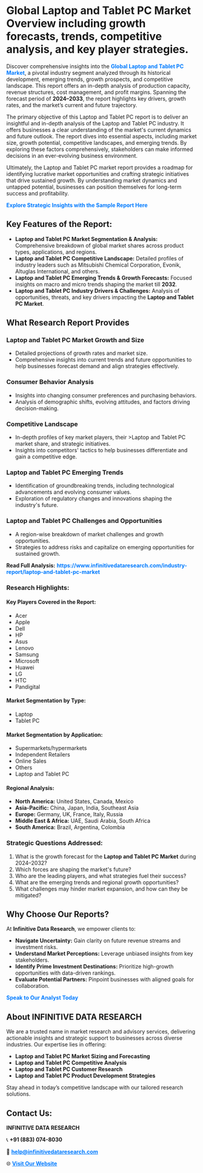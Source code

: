 <h1>Global Laptop and Tablet PC Market Overview including growth forecasts, trends, competitive analysis, and key player strategies.</h1>
<p>
Discover comprehensive insights into the 
<a href="https://www.infinitivedataresearch.com/industry-report/laptop-and-tablet-pc-market" rel="dofollow" style="color: #007BFF; text-decoration: none;"><strong>Global Laptop and Tablet PC Market</strong></a>, a pivotal industry segment analyzed through its historical development, emerging trends, growth prospects, and competitive landscape. This report offers an in-depth analysis of production capacity, revenue structures, cost management, and profit margins. Spanning the forecast period of <strong>2024–2033</strong>, the report highlights key drivers, growth rates, and the market’s current and future trajectory.
</p>
<p>
The primary objective of this Laptop and Tablet PC report is to deliver an insightful and in-depth analysis of the Laptop and Tablet PC industry. It offers businesses a clear understanding of the market's current dynamics and future outlook. The report dives into essential aspects, including market size, growth potential, competitive landscapes, and emerging trends. By exploring these factors comprehensively, stakeholders can make informed decisions in an ever-evolving business environment.
</p>
<p>
Ultimately, the Laptop and Tablet PC market report provides a roadmap for identifying lucrative market opportunities and crafting strategic initiatives that drive sustained growth. By understanding market dynamics and untapped potential, businesses can position themselves for long-term success and profitability.
</p>
<p>
<a href="https://www.infinitivedataresearch.com/request-sample/reportId=104407" style="color: #007BFF; text-decoration: none;"><strong>Explore Strategic Insights with the Sample Report Here</strong></a>
</p>

<h2>Key Features of the Report:</h2>
<ul>
<li><strong>Laptop and Tablet PC Market Segmentation & Analysis:</strong> Comprehensive breakdown of global market shares across product types, applications, and regions.</li>
<li><strong>Laptop and Tablet PC Competitive Landscape:</strong> Detailed profiles of industry leaders such as Mitsubishi Chemical Corporation, Evonik, Altuglas International, and others.</li>
<li><strong>Laptop and Tablet PC Emerging Trends & Growth Forecasts:</strong> Focused insights on macro and micro trends shaping the market till <strong>2032</strong>.</li>
<li><strong>Laptop and Tablet PC Industry Drivers & Challenges:</strong> Analysis of opportunities, threats, and key drivers impacting the <strong>Laptop and Tablet PC Market</strong>.</li>
</ul>

<h2>What Research Report Provides</h2>
<h3>Laptop and Tablet PC Market Growth and Size</h3>
<ul>
<li>Detailed projections of growth rates and market size.</li>
<li>Comprehensive insights into current trends and future opportunities to help businesses forecast demand and align strategies effectively.</li>
</ul>

<h3>Consumer Behavior Analysis</h3>
<ul>
<li>Insights into changing consumer preferences and purchasing behaviors.</li>
<li>Analysis of demographic shifts, evolving attitudes, and factors driving decision-making.</li>
</ul>

<h3>Competitive Landscape</h3>
<ul>
<li>In-depth profiles of key market players, their >Laptop and Tablet PC market share, and strategic initiatives.</li>
<li>Insights into competitors' tactics to help businesses differentiate and gain a competitive edge.</li>
</ul>

<h3>Laptop and Tablet PC Emerging Trends</h3>
<ul>
<li>Identification of groundbreaking trends, including technological advancements and evolving consumer values.</li>
<li>Exploration of regulatory changes and innovations shaping the industry's future.</li>
</ul>

<h3>Laptop and Tablet PC Challenges and Opportunities</h3>
<ul>
<li>A region-wise breakdown of market challenges and growth opportunities.</li>
<li>Strategies to address risks and capitalize on emerging opportunities for sustained growth.</li>
</ul>
<p><strong>Read Full Analysis:</strong> <a href="https://www.infinitivedataresearch.com/industry-report/laptop-and-tablet-pc-market" rel="dofollow" style="color: #007BFF; text-decoration: none;"><strong>https://www.infinitivedataresearch.com/industry-report/laptop-and-tablet-pc-market</strong></a></p>
<h3>Research Highlights:</h3>
<h4>Key Players Covered in the Report:</h4>
<ul><li>Acer</li><li>Apple</li><li>Dell</li><li>HP</li><li>Asus</li><li>Lenovo</li><li>Samsung</li><li>Microsoft</li><li>Huawei</li><li>LG</li><li>HTC</li><li>Pandigital</li></ul>
<h4>Market Segmentation by Type:</h4>
<ul><li>Laptop</li><li>Tablet PC</li></ul>
<h4>Market Segmentation by Application:</h4>
<ul><li>Supermarkets/hypermarkets</li><li>Independent Retailers</li><li>Online Sales</li><li>Others</li><li>Laptop and Tablet PC</li></ul>

<h4>Regional Analysis:</h4>
<ul>
<li><strong>North America:</strong> United States, Canada, Mexico</li>
<li><strong>Asia-Pacific:</strong> China, Japan, India, Southeast Asia</li>
<li><strong>Europe:</strong> Germany, UK, France, Italy, Russia</li>
<li><strong>Middle East & Africa:</strong> UAE, Saudi Arabia, South Africa</li>
<li><strong>South America:</strong> Brazil, Argentina, Colombia</li>
</ul>

<h3>Strategic Questions Addressed:</h3>
<ol>
<li>What is the growth forecast for the <strong>Laptop and Tablet PC Market</strong> during 2024–2032?</li>
<li>Which forces are shaping the market's future?</li>
<li>Who are the leading players, and what strategies fuel their success?</li>
<li>What are the emerging trends and regional growth opportunities?</li>
<li>What challenges may hinder market expansion, and how can they be mitigated?</li>
</ol>

<h2>Why Choose Our Reports?</h2>
<p>At <strong>Infinitive Data Research</strong>, we empower clients to:</p>
<ul>
<li><strong>Navigate Uncertainty:</strong> Gain clarity on future revenue streams and investment risks.</li>
<li><strong>Understand Market Perceptions:</strong> Leverage unbiased insights from key stakeholders.</li>
<li><strong>Identify Prime Investment Destinations:</strong> Prioritize high-growth opportunities with data-driven rankings.</li>
<li><strong>Evaluate Potential Partners:</strong> Pinpoint businesses with aligned goals for collaboration.</li>
</ul>
<p><a href="https://www.infinitivedataresearch.com/industry-report/laptop-and-tablet-pc-market" rel="dofollow" style="color: #007BFF; text-decoration: none;"><strong>Speak to Our Analyst Today</strong></a></p>

<h2>About INFINITIVE DATA RESEARCH</h2>
<p>We are a trusted name in market research and advisory services, delivering actionable insights and strategic support to businesses across diverse industries. Our expertise lies in offering:</p>
<ul>
<li><strong>Laptop and Tablet PC Market Sizing and Forecasting</strong></li>
<li><strong>Laptop and Tablet PC Competitive Analysis</strong></li>
<li><strong>Laptop and Tablet PC Customer Research</strong></li>
<li><strong>Laptop and Tablet PC Product Development Strategies</strong></li>
</ul>
<p>Stay ahead in today’s competitive landscape with our tailored research solutions.</p>

<h2>Contact Us:</h2>
<p><strong>INFINITIVE DATA RESEARCH</strong></p>
<p>📞 <strong>+91 (883) 074-8030</strong></p>
<p>📧 <strong><a href="mailto:help@infinitivedataresearch.com" style="color: #007BFF;">help@infinitivedataresearch.com</a></strong></p>
<p>🌐 <strong><a href="https://www.infinitivedataresearch.com" rel="dofollow" style="color: #007BFF;">Visit Our Website</a></strong></p>